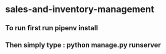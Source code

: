 # sales-and-inventory-management

## To run first run pipenv install
## Then simply type : python manage.py runserver
